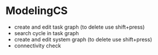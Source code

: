 # ModelingCS
- create and edit task graph (to delete use shift+press)
- search cycle in task graph 
- create and edit system graph (to delete use shift+press)
- connectivity check
